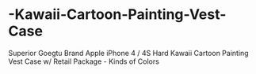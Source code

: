 -Kawaii-Cartoon-Painting-Vest-Case
==================================

Superior Goegtu Brand Apple iPhone 4 / 4S Hard Kawaii Cartoon Painting Vest Case w/ Retail Package - Kinds of Colors